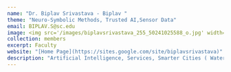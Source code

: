 ```yaml
---
name: "Dr. Biplav Srivastava - Biplav "
theme: "Neuro-Symbolic Methods, Trusted AI,Sensor Data"
email: BIPLAV.S@sc.edu
image: <img src='/images/biplavsrivastava_255_50241025588_o.jpg' width="150px" style="float:left; margin:0px 10px 0px 0px;">
collection: members
excerpt: Faculty
website: "[Home Page](https://sites.google.com/site/biplavsrivastava)"
description: "Artificial Intelligence, Services, Smarter Cities ( Water, Health, Traffic )"  
---
```

